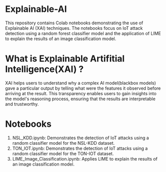 # Explainable-AI
This repository contains Colab notebooks demonstrating the use of Explainable AI (XAI) techniques. The notebooks focus on IoT attack detection using a random forest classifier model and the application of LIME to explain the results of an image classification model.

# What is Explainable Artifitial Intelligence(XAI) ?
XAI helps users to understand why a complex AI model(blackbox models) gave a particular output by telling what were the features it observed before arriving at the result. This transparency enables users to gain insights into the model's reasoning process, ensuring that the results are interpretable and trustworthy.

# Notebooks
1. NSL_KDD.ipynb: Demonstrates the detection of IoT attacks using a random classifier model for the NSL-KDD dataset.
2. TON_IOT.ipynb: Demonstrates the detection of IoT attacks using a random classifier model for the TON-IOT dataset.
3. LIME_Image_Classification.ipynb: Applies LIME to explain the results of an image classification model.

